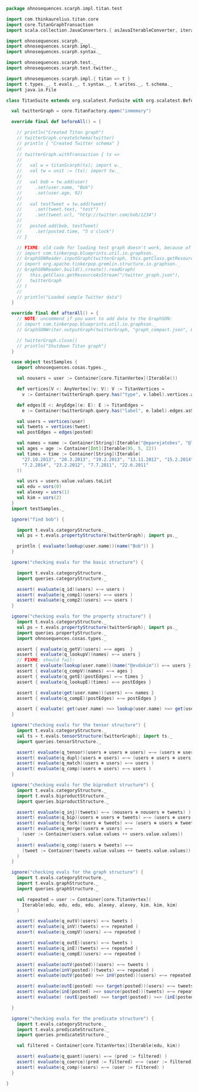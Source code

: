 
```scala
package ohnosequences.scarph.impl.titan.test

import com.thinkaurelius.titan.core
import core.TitanGraphTransaction
import scala.collection.JavaConverters.{ asJavaIterableConverter, iterableAsScalaIterableConverter }

import ohnosequences.scarph._
import ohnosequences.scarph.impl._
import ohnosequences.scarph.syntax._

import ohnosequences.scarph.test._
import ohnosequences.scarph.test.twitter._

import ohnosequences.scarph.impl.{ titan => t }
import t.types._, t.evals._, t.syntax._, t.writes._, t.schema._
import java.io.File

class TitanSuite extends org.scalatest.FunSuite with org.scalatest.BeforeAndAfterAll {

  val twitterGraph = core.TitanFactory.open("inmemory")

  override final def beforeAll() = {

    // println("Created Titan graph")
    // twitterGraph.createSchema(twitter)
    // println { "Created Twitter schema" }
    //
    // twitterGraph.withTransaction { tx =>
    //
    //   val w = titanScarph(tx); import w._
    //   val tw = unit := (tx); import tw._
    //
    //   val bob = tw.add(user)
    //     .set(user.name, "Bob")
    //     .set(user.age, 92)
    //
    //   val testTweet = tw.add(tweet)
    //     .set(tweet.text, "test")
    //     .set(tweet.url, "http://twitter.com/bob/1234")
    //
    //   posted.add(bob, testTweet)
    //     .set(posted.time, "5 o'clock")
    // }

    // FIXME: old code for loading test graph doesn't work, because of incompatible Titan, new code doesn't work because of incompatible GraphSON format
    // import com.tinkerpop.blueprints.util.io.graphson._
    // GraphSONReader.inputGraph(twitterGraph, this.getClass.getResource("/twitter_graph.json").getPath)
    // import org.apache.tinkerpop.gremlin.structure.io.graphson._
    // GraphSONReader.build().create().readGraph(
    //   this.getClass.getResourceAsStream("/twitter_graph.json"),
    //   twitterGraph
    // )
    //
    // println("Loaded sample Twitter data")
  }

  override final def afterAll() = {
    // NOTE: uncommend if you want to add data to the GraphSON:
    // import com.tinkerpop.blueprints.util.io.graphson._
    // GraphSONWriter.outputGraph(twitterGraph, "graph_compact.json", GraphSONMode.COMPACT)

    // twitterGraph.close()
    // println("Shutdown Titan graph")
  }

  case object testSamples {
    import ohnosequences.cosas.types._

    val nousers = user := Container[core.TitanVertex](Iterable())

    def vertices[V <: AnyVertex](v: V): V := TitanVertices =
      v := Container(twitterGraph.query.has("type", v.label).vertices.asScala)

    def edges[E <: AnyEdge](e: E): E := TitanEdges =
      e := Container(twitterGraph.query.has("label", e.label).edges.asScala)

    val users = vertices(user)
    val tweets = vertices(tweet)
    val postEdges = edges(posted)

    val names = name := Container[String](Iterable("@eparejatobes", "@laughedelic", "@evdokim"))
    val ages = age := Container[Int](Iterable(95, 5, 22))
    val times = time := Container[String](Iterable(
      "27.10.2013", "20.3.2013", "19.2.2013", "13.11.2012", "15.2.2014",
      "7.2.2014", "23.2.2012", "7.7.2011", "22.6.2011"
    ))

    val usrs = users.value.values.toList
    val edu = usrs(0)
    val alexey = usrs(1)
    val kim = usrs(2)
  }
  import testSamples._

  ignore("find bob") {

    import t.evals.categoryStructure._
    val ps = t.evals.propertyStructure(twitterGraph); import ps._

    println { evaluate(lookup(user.name))(name("Bob")) }
  }

  ignore("checking evals for the basic structure") {

    import t.evals.categoryStructure._
    import queries.categoryStructure._

    assert( evaluate(q_id)(users) =~= users )
    assert( evaluate(q_comp1)(users) =~= users )
    assert( evaluate(q_comp2)(users) =~= users )
  }

  ignore("checking evals for the property structure") {
    import t.evals.categoryStructure._
    val ps = t.evals.propertyStructure(twitterGraph); import ps._
    import queries.propertyStructure._
    import ohnosequences.cosas.types._

    assert { evaluate(q_getV)(users) =~= ages  }
    assert { evaluate(q_lookupV)(names) =~= users }
    // FIXME: should fail:
    assert { evaluate(lookup(user.name))(name("@evdokim")) =~= users }
    assert { evaluate(q_compV)(names) =~= ages }
    assert { evaluate(q_getE)(postEdges) =~= times }
    assert { evaluate(q_lookupE)(times) =~= postEdges }

    assert { evaluate(get(user.name))(users) =~= names }
    assert { evaluate(q_compE)(postEdges) =~= postEdges }

    assert { evaluate( get(user.name) >=> lookup(user.name) >=> get(user.name))(users) =~= names }
  }

  ignore("checking evals for the tensor structure") {
    import t.evals.categoryStructure._
    val ts = t.evals.tensorStructure(twitterGraph); import ts._
    import queries.tensorStructure._

    assert( evaluate(q_tensor)(users ⊗ users ⊗ users) =~= (users ⊗ users ⊗ users) )
    assert( evaluate(q_dupl)(users ⊗ users) =~= (users ⊗ users ⊗ users) )
    assert( evaluate(q_match)(users ⊗ users) =~= users )
    assert( evaluate(q_comp)(users ⊗ users) =~= users )
  }

  ignore("checking evals for the biproduct structure") {
    import t.evals.categoryStructure._
    import t.evals.biproductStructure._
    import queries.biproductStructure._

    assert( evaluate(q_inj)(tweets) =~= (nousers ⊕ nousers ⊕ tweets) )
    assert( evaluate(q_bip)(users ⊕ users ⊕ tweets) =~= (users ⊕ users ⊕ tweets) )
    assert( evaluate(q_fork)(users ⊕ tweets) =~= (users ⊕ users ⊕ tweets) )
    assert( evaluate(q_merge)(users ⊕ users) =~=
      (user := Container(users.value.values ++ users.value.values))
    )
    assert( evaluate(q_comp)(users ⊕ tweets) =~=
      (tweet := Container(tweets.value.values ++ tweets.value.values))
    )
  }

  ignore("checking evals for the graph structure") {
    import t.evals.categoryStructure._
    import t.evals.graphStructure._
    import queries.graphStructure._

    val repeated = user := Container[core.TitanVertex](
      Iterable(edu, edu, edu, edu, alexey, alexey, kim, kim, kim)
    )

    assert( evaluate(q_outV)(users) =~= tweets )
    assert( evaluate(q_inV)(tweets) =~= repeated )
    assert( evaluate(q_compV)(users) =~= repeated )

    assert( evaluate(q_outE)(users) =~= tweets )
    assert( evaluate(q_inE)(tweets) =~= repeated )
    assert( evaluate(q_compE)(users) =~= repeated )

    assert( evaluate(outV(posted))(users) =~= tweets )
    assert( evaluate(inV(posted))(tweets) =~= repeated )
    assert( evaluate(outV(posted) >=> inV(posted))(users) =~= repeated )

    assert( evaluate(outE(posted) >=> target(posted))(users) =~= tweets )
    assert( evaluate(inE(posted) >=> source(posted))(tweets) =~= repeated )
    assert( evaluate( (outE(posted) >=> target(posted)) >=> (inE(posted) >=> source(posted)) )(users) =~= repeated )

  }

  ignore("checking evals for the predicate structure") {
    import t.evals.categoryStructure._
    import t.evals.predicateStructure._
    import queries.predicateStructure._

    val filtered = Container[core.TitanVertex](Iterable(edu, kim))

    assert( evaluate(q_quant)(users) =~= (pred := filtered) )
    assert( evaluate(q_coerce)(pred := filtered) =~= (user := filtered) )
    assert( evaluate(q_comp)(users) =~= (user := filtered) )
  }

}

```




[main/scala/ohnosequences/scarph/impl/titan/evals.scala]: ../../../../../main/scala/ohnosequences/scarph/impl/titan/evals.scala.md
[main/scala/ohnosequences/scarph/impl/titan/morphisms.scala]: ../../../../../main/scala/ohnosequences/scarph/impl/titan/morphisms.scala.md
[main/scala/ohnosequences/scarph/impl/titan/predicates.scala]: ../../../../../main/scala/ohnosequences/scarph/impl/titan/predicates.scala.md
[main/scala/ohnosequences/scarph/impl/titan/rewrites.scala]: ../../../../../main/scala/ohnosequences/scarph/impl/titan/rewrites.scala.md
[main/scala/ohnosequences/scarph/impl/titan/syntax.scala]: ../../../../../main/scala/ohnosequences/scarph/impl/titan/syntax.scala.md
[main/scala/ohnosequences/scarph/impl/titan/titanSchema.scala]: ../../../../../main/scala/ohnosequences/scarph/impl/titan/titanSchema.scala.md
[main/scala/ohnosequences/scarph/impl/titan/types.scala]: ../../../../../main/scala/ohnosequences/scarph/impl/titan/types.scala.md
[main/scala/ohnosequences/scarph/impl/titan/writes.scala]: ../../../../../main/scala/ohnosequences/scarph/impl/titan/writes.scala.md
[test/scala/ohnosequences/scarph/titan/SchemaCreation.scala]: SchemaCreation.scala.md
[test/scala/ohnosequences/scarph/titan/schemaTests.scala]: schemaTests.scala.md
[test/scala/ohnosequences/scarph/titan/TwitterTitanTest.scala]: TwitterTitanTest.scala.md